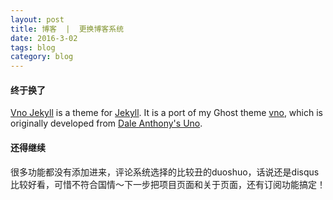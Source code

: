 ```yaml
---
layout: post
title: 博客  |  更换博客系统
date: 2016-3-02
tags: blog
category: blog
---
```


#### 终于换了

[Vno Jekyll](https://github.com/onevcat/vno-jekyll) is a theme for [Jekyll](http://jekyllrb.com). It is a port of my Ghost theme [vno](https://github.com/onevcat/vno), which is originally developed from [Dale Anthony's Uno](https://github.com/daleanthony/uno).

#### 还得继续
很多功能都没有添加进来，评论系统选择的比较丑的duoshuo，话说还是disqus比较好看，可惜不符合国情～下一步把项目页面和关于页面，还有订阅功能搞定！
